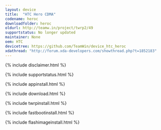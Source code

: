```yaml
---
layout: device
title:  "HTC Hero CDMA"
codename: heroc
downloadfolder: heroc
oldurl: http://teamw.in/project/twrp2/49
supportstatus: No longer updated
maintainer: None
oem: HTC
devicetree: https://github.com/TeamWin/device_htc_heroc
xdathread: "http://forum.xda-developers.com/showthread.php?t=1852183"
---
```


{% include disclaimer.html %}

{% include supportstatus.html %}

{% include appinstall.html %}

{% include download.html %}

{% include twrpinstall.html %}

{% include fastbootinstall.html %}

{% include flashimageinstall.html %}
